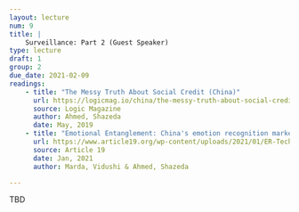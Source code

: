 ```yaml
---
layout: lecture
num: 9
title: |
    Surveillance: Part 2 (Guest Speaker)
type: lecture
draft: 1
group: 2
due_date: 2021-02-09
readings:
    - title: "The Messy Truth About Social Credit (China)"
      url: https://logicmag.io/china/the-messy-truth-about-social-credit/
      source: Logic Magazine
      author: Ahmed, Shazeda
      date: May, 2019
    - title: "Emotional Entanglement: China's emotion recognition market and its implications for human rights"
      url: https://www.article19.org/wp-content/uploads/2021/01/ER-Tech-China-Report.pdf
      source: Article 19
      date: Jan, 2021
      author: Marda, Vidushi & Ahmed, Shazeda

---
```


TBD


